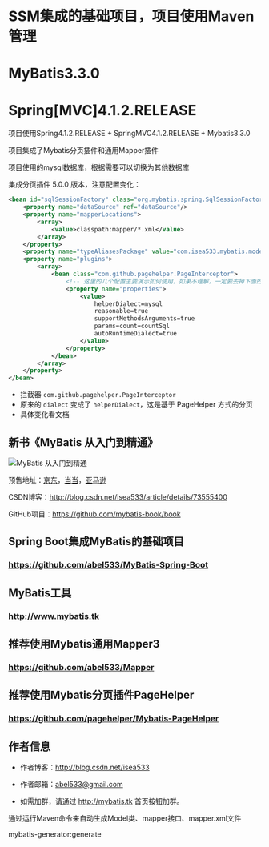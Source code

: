 # SSM集成的基础项目，项目使用Maven管理

# MyBatis3.3.0

# Spring[MVC]4.1.2.RELEASE

项目使用Spring4.1.2.RELEASE + SpringMVC4.1.2.RELEASE + Mybatis3.3.0

项目集成了Mybatis分页插件和通用Mapper插件

项目使用的mysql数据库，根据需要可以切换为其他数据库

集成分页插件 5.0.0 版本，注意配置变化：
```xml
<bean id="sqlSessionFactory" class="org.mybatis.spring.SqlSessionFactoryBean">
    <property name="dataSource" ref="dataSource"/>
    <property name="mapperLocations">
        <array>
            <value>classpath:mapper/*.xml</value>
        </array>
    </property>
    <property name="typeAliasesPackage" value="com.isea533.mybatis.model"/>
    <property name="plugins">
        <array>
            <bean class="com.github.pagehelper.PageInterceptor">
                <!-- 这里的几个配置主要演示如何使用，如果不理解，一定要去掉下面的配置 -->
                <property name="properties">
                    <value>
                        helperDialect=mysql
                        reasonable=true
                        supportMethodsArguments=true
                        params=count=countSql
                        autoRuntimeDialect=true
                    </value>
                </property>
            </bean>
        </array>
    </property>
</bean>
```
- 拦截器 `com.github.pagehelper.PageInterceptor`
- 原来的 `dialect` 变成了 `helperDialect`，这是基于 PageHelper 方式的分页
- 具体变化看文档

## 新书《MyBatis 从入门到精通》

![MyBatis 从入门到精通](https://github.com/mybatis-book/book/raw/master/book.png)

预售地址：[京东](https://item.jd.com/12103309.html)，[当当](http://product.dangdang.com/25098208.html)，[亚马逊](https://www.amazon.cn/MyBatis从入门到精通-刘增辉/dp/B072RC11DM/ref=sr_1_18?ie=UTF8&qid=1498007125&sr=8-18&keywords=mybatis)

CSDN博客：http://blog.csdn.net/isea533/article/details/73555400

GitHub项目：https://github.com/mybatis-book/book

## Spring Boot集成MyBatis的基础项目

### https://github.com/abel533/MyBatis-Spring-Boot

## MyBatis工具

### http://www.mybatis.tk

## 推荐使用Mybatis通用Mapper3

### https://github.com/abel533/Mapper

## 推荐使用Mybatis分页插件PageHelper

### https://github.com/pagehelper/Mybatis-PageHelper

## 作者信息

- 作者博客：http://blog.csdn.net/isea533

- 作者邮箱：abel533@gmail.com

- 如需加群，请通过 http://mybatis.tk 首页按钮加群。

通过运行Maven命令来自动生成Model类、mapper接口、mapper.xml文件

mybatis-generator:generate